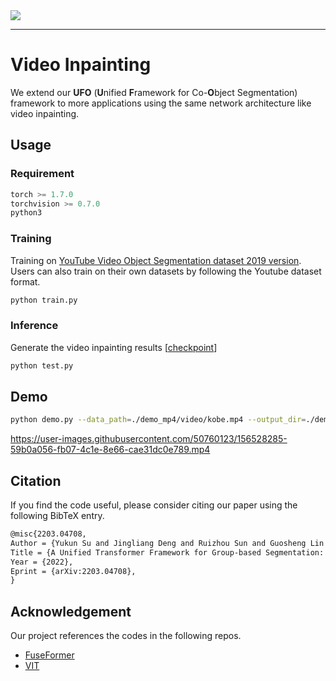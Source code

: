 <img src='source/UFO.png'>

--------------------------------------------------------------------------------

# Video Inpainting

We extend our <b>UFO</b> (<b>U</b>nified <b>F</b>ramework for Co-<b>O</b>bject Segmentation) framework to more applications using the same network architecture like video inpainting.

## Usage

### Requirement

```python
torch >= 1.7.0
torchvision >= 0.7.0
python3
```

### Training

Training on [YouTube Video Object Segmentation dataset 2019 version](https://youtube-vos.org/dataset/). Users can also train on their own datasets by following the Youtube dataset format.

```bash
python train.py
```

### Inference

Generate the video inpainting results [[checkpoint](https://drive.google.com/file/d/1ZFJwxBFTekAAxGuDMoafP4slTS_dBe3O/view?usp=sharing)]

```bash
python test.py 
```

## Demo

```bash
python demo.py --data_path=./demo_mp4/video/kobe.mp4 --output_dir=./demo_mp4/result
```

https://user-images.githubusercontent.com/50760123/156528285-59b0a056-fb07-4c1e-8e66-cae31dc0e789.mp4



## Citation

If you find the code useful, please consider citing our paper using the following BibTeX entry.

```latex
@misc{2203.04708,
Author = {Yukun Su and Jingliang Deng and Ruizhou Sun and Guosheng Lin and Qingyao Wu},
Title = {A Unified Transformer Framework for Group-based Segmentation: Co-Segmentation, Co-Saliency Detection and Video Salient Object Detection},
Year = {2022},
Eprint = {arXiv:2203.04708},
}

```


## Acknowledgement

Our project references the codes in the following repos.

- [FuseFormer](https://github.com/ruiliu-ai/FuseFormer)
- [VIT](https://github.com/google-research/vision_transformer)



